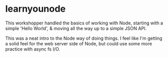# learnyounode

This workshopper handled the basics of working with Node, starting with a simple 'Hello World', & moving all the way up to a simple JSON API.

This was a neat intro to the Node way of doing things. I feel like I'm getting a solid feel for the web server side of Node, but could use some more practice with async fs I/O.
